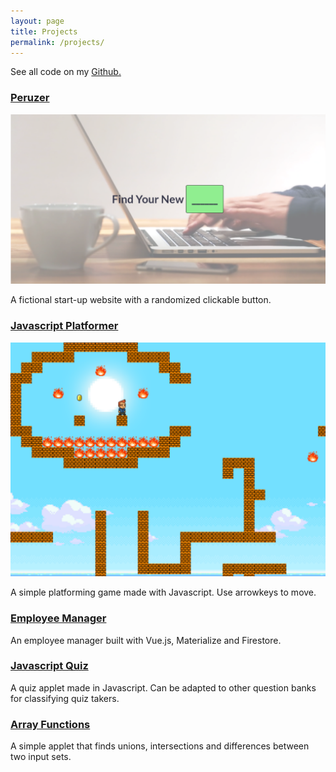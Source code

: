 ```yaml
---
layout: page
title: Projects
permalink: /projects/
---
```


See all code on my [Github.](https://github.com/sidhantmathur?tab=repositories)

### [Peruzer](https://sidhantmathur.github.io/Peruzer/)

[![Peruzer Image](images/peruzer.png)](https://sidhantmathur.github.io/Peruzer/)

A fictional start-up website with a randomized clickable button. 

### [Javascript Platformer](https://sidhantmathur.github.io/Peruzer/)

[![Javascript Platformer Image](images/platformer.png)](https://sidhantmathur.github.io/Peruzer/)

A simple platforming game made with Javascript. Use arrowkeys to move. 

### [Employee Manager](https://vuefs-prod-c49dc.firebaseapp.com/#/)

An employee manager built with Vue.js, Materialize and Firestore. 

### [Javascript Quiz](https://sidhantmathur.github.io/JS-Quiz/)

A quiz applet made in Javascript. Can be adapted to other question banks for classifying quiz takers. 


### [Array Functions](https://sidhantmathur.github.io/Array-Functions/)

A simple applet that finds unions, intersections and differences between two input sets. 
